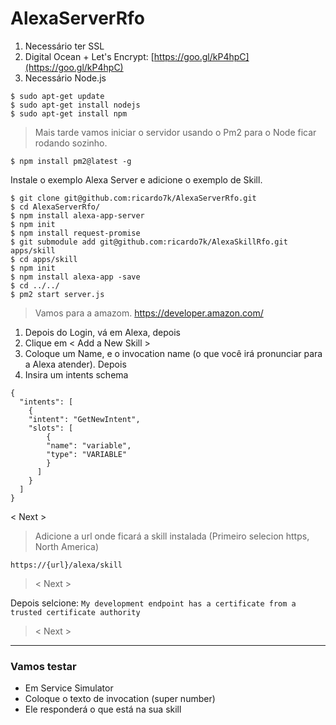 # AlexaServerRfo

1. Necessário ter SSL 
2. Digital Ocean + Let's Encrypt: [https://goo.gl/kP4hpC](https://goo.gl/kP4hpC)
3. Necessário Node.js
```
$ sudo apt-get update
$ sudo apt-get install nodejs
$ sudo apt-get install npm
```
> Mais tarde vamos iniciar o servidor usando o Pm2 para o Node ficar
> rodando sozinho.
```
$ npm install pm2@latest -g
```
Instale o exemplo Alexa Server e adicione o exemplo de Skill.
	
	$ git clone git@github.com:ricardo7k/AlexaServerRfo.git
	$ cd AlexaServerRfo/
	$ npm install alexa-app-server
	$ npm init
	$ npm install request-promise
	$ git submodule add git@github.com:ricardo7k/AlexaSkillRfo.git apps/skill
	$ cd apps/skill
	$ npm init
	$ npm install alexa-app -save
	$ cd ../../
	$ pm2 start server.js

>Vamos para a amazom. https://developer.amazon.com/

1. Depois do Login, vá em Alexa, depois <Get Started>
2. Clique em < Add a New Skill >
3. Coloque um Name, e o invocation name (o que você irá pronunciar para a Alexa atender). Depois <Next>
4. Insira um intents schema
```
{
  "intents": [
    {
    "intent": "GetNewIntent",
    "slots": [
        {
        "name": "variable",
        "type": "VARIABLE"
        }
      ]
    }
  ]
}
```	
< Next >
	
>Adicione a url onde ficará a skill instalada (Primeiro selecion https, North America)
```
https://{url}/alexa/skill
```
>< Next >

Depois selcione: ```My development endpoint has a certificate from a trusted certificate authority```
>< Next >

----------
### Vamos testar
* Em Service Simulator
* Coloque o texto de invocation (super number)
* Ele responderá o que está na sua skill 
